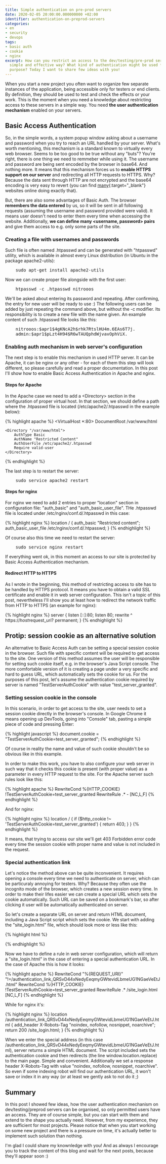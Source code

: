 ```yaml
---
title: Simple authentication on pre-prod servers
date: 2020-02-05 20:00:00.000000000 +02:00
identifier: authentication-on-preprod-servers
categories:
- en
- security
- devops
tags:
- basic auth
- cookie
- nginx
excerpt: How can you restrict an access to the dev/testing/pre-prod server in a
  simple and effective way? What kind of authentication might be used for that
  purpose? Today I want to share few ideas with you!
---
```

When you start a new project you often want to organize few separate instances
of the application, being accessible only for testers or end clients. By
definition, they should be used to test and check the effects or your work.
This is the moment when you need a knowledge about restricting access to these
servers in a simple way. You need **the user authentication mechanism** enabled
on your servers.

## Basic Access Authentication

So, in the simple words, a system popup window asking about a username and
password when you try to reach an URL handled by your server. What's worth
mentioning, this mechanism is a standard known to virtually every web browser.
Seems to be too good to be true without any "buts"? You're right, there is one
thing we need to remmeber while using it. The username and password are being sent
encoded by the browser in base64. And nothing more. It means that this mechanism
forces us to **enable HTTPS support on our server** and redirecting all HTTP
requests to HTTPS. Why? Because the data sent through HTTP are not encrypted and
the base64 encoding is very easy to revert (you can find
[many](https://www.base64decode.org/){:target="_blank"} websites online doing
exactly that).

But, there are also some advantages of Basic Auth. The browser **remembers the data
entered** by us, so it will be sent in all following requests (assuming the username
and password provided were valid). It means user doesn't need to enter them every
time when accessing the website. Additionally, **we can define many
<username, password> pairs** and give them access to e.g. only some parts of the site.

### Creating a file with usernames and passwords

Such file is often named .htpasswd and can be generated with "htpasswd" utility,
which is available in almost every Linux distribution (in Ubuntu in the package
apache2-utils):

<pre>
    sudo apt-get install apache2-utils
</pre>

Now we can create proper file alongside with the first user:

<pre>
    htpasswd -c .htpasswd nitrooos
</pre>

We'll be asked about entering its password and repeating. After confirming,
the entry for new user will be ready to use :) The following users can be added
by just repeating the command above, but without the -c modifier. Its
responsibility is to create a new file with the name given. An example content
of such .htpasswd file looks like this:

<pre>
    nitrooos:$apr1$4gKNcA2h$rhk7RtslHU4m.6EAs6T7j.
    admin:$apr1$pLzt4H94$R6wTAUQphdWjvavOphViX.
</pre>

### Enabling auth mechanism in web server's configuration

The next step is to enable this mechanism in used HTTP server. It can be Apache,
it can be nginx or any other - for each of them this step will look different, so
please carefully and read a proper documentation. In this post I'll show how to
enable Basic Access Authentication in Apache and nginx.

#### Steps for Apache

In the Apache case we need to add a &lt;Directory&gt; section in the configuration
of proper virtual host. In that section, we should define a path where the
.htpasswd file is located (/etc/apache2/.htpasswd in the example below):

{% highlight apache %}
<VirtualHost *:80>
    DocumentRoot /var/www/html

    <Directory "/var/www/html">
        AuthType Basic
        AuthName "Restricted Content"
        AuthUserFile /etc/apache2/.htpasswd
        Require valid-user
    </Directory>
</VirtualHost>
{% endhighlight %}

The last step is to restart the server:

<pre>
    sudo service apache2 restart
</pre>

#### Steps for nginx

For nginx we need to add 2 entries to proper "location" section in configuration
file: "auth_basic" and "auth_basic_user_file". THe .htpasswd file is located under
/etc/nginx/conf.d/.htpasswd in this case:

{% highlight nginx %}
location / {
    auth_basic "Restricted content";
    auth_basic_user_file /etc/nginx/conf.d/.htpasswd;
}
{% endhighlight %}

Of course also this time we need to restart the server:

<pre>
    sudo service nginx restart
</pre>

If everything went ok, in this moment an access to our site is protected by
Basic Access Authentication mechanism.

#### Redirect HTTP to HTTPS

As I wrote in the beginning, this method of restricting access to site has to be
handled by HTTPS protocol. It means you have to obtain a valid SSL certificate
and enable it in web server configuration. This isn't a topic of this post,
nevertheless I'll show you at least how to redirect the network traffic from
HTTP to HTTPS (an example for nginx):

{% highlight nginx %}
server {
    listen [::]:80;
    listen 80;
    rewrite ^ https://$host$request_uri? permanent;
}
{% endhighlight %}

## Protip: session cookie as an alternative solution

An alternative to Basic Access Auth can be setting a special session cookie
in the browser. Such file with specific content will be required to get access to
the site. One version of this method assumes the user will be responsible for
setting such cookie itself, e.g. in the browser's Java Script console. The more
comfortable version of it is creating a page under a very specific and hard to
guess URL, which automatically sets the cookie for us. For the purposes of this
post, let's assume the authentication cookie required by server is named
"TestServerAuthCookie" with value "test_server_granted".

### Setting session cookie in the console

In this scenario, in order to get access to the site, user needs to set a session
cookie directly in the browser's console. In Google Chrome it means opening up
DevTools, going into "Console" tab, pasting a simple piece of code and pressing
Enter:

{% highlight javascript %}
document.cookie = "TestServerAuthCookie=test_server_granted";
{% endhighlight %}

Of course in reality the name and value of such cookie shouldn't be so obvious
like in this example.

In order to make this work, you have to also configure your web server in such way
that it checks this cookie is present (with proper value) as a parameter in every
HTTP request to the site. For the Apache server such rules look like this:

{% highlight apache %}
RewriteCond %{HTTP_COOKIE} !TestServerAuthCookie=test_server_granted
RewriteRule .* - [NC,L,F]
{% endhighlight %}

And for nginx:

{% highlight nginx %}
location / {
    if ($http_cookie !~ 'TestServerAuthCookie=test_server_granted') {
        return 403;
    }
}
{% endhighlight %}

It means, that trying to access our site we'll get 403 Forbidden error code every
time the session cookie with proper name and value is not included in the request.

### Special authentication link

Let's notice the method above can be quite inconvenient. It requires opening a
console every time we need to authenticate on server, which can be particuraly
annoying for testers. Why? Because they often use the incognito mode of the
browser, which creates a new session every time. In order to make their lifes
easier we can create a special URL which sets the cookie automatically. Such URL
can be saved on a bookmark's bar, so after clicking it user will be automatically
authenticated on server.

So let's create a separate URL on server and return HTML document, including a
Java Script script which sets the cookie. We start with adding the
"site_login.html" file, which should look more or less like this:

{% highlight html %}
<html>
    <body>
        <script>
            document.cookie = 'TestServerAuthCookie=test_server_granted';
            window.location.replace('http://test.our.gretest.web.service');
        </script>
    <body>
<html>
{% endhighlight %}

Now we have to define a rule in web server configuration, which will return a
"site_login.html" in the case of entering a special authentication URL. In the
case of Apache this is how it looks:

{% highlight apache %}
RewriteCond "%{REQUEST_URI}" "!=/authentication_link_QRSvD44xNedyEeqmyGWtevidLbmeUG1NGaeVeEtJ.html"
RewriteCond %{HTTP_COOKIE} !TestServerAuthCookie=test_server_granted
RewriteRule .* /site_login.html [NC,L,F]
{% endhighlight %}

While for nginx it's:

{% highlight nginx %}
location /authentication_link_QRSvD44xNedyEeqmyGWtevidLbmeUG1NGaeVeEtJ.html {
    add_header X-Robots-Tag "noindex, nofollow, nosnippet, noarchive";
    return 200 /site_login.html;
}
{% endhighlight %}

When we enter the special address (in this case /authentication_link_QRSvD44xNedyEeqmyGWtevidLbmeUG1NGaeVeEtJ.html), server returns
a simple HTML document. The script included sets the authentication cookie and
then redirects (the line window.location.replace) to the main page. Simple and
convenient. Additionally we set a response header X-Robots-Tag with value
"noindex, nofollow, nosnippet, noarchive". So even if some indexing robot will
find our authentication URL, it won't save or index it in any way (or at least
we gently ask to not do it ;)

## Summary

In this post I showed few ideas, how the user authentication mechanism on
dev/testing/preprod servers can be organised, so only permitted users have an
access. They are of course simple, but you can start with them and extend to the
shape you actually need. However, from my experience, they are sufficient for
most projects. Please notice that when you start working on some new project and
there is a pressure on time, it's actually better to implement such solution than
nothing.

I'm glad I could share my knownledge with you! And as always I encourage you
to track the content of this blog and wait for the next posts, because they'll
appear soon :)
